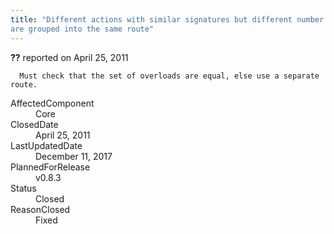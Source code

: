 ```yaml
---
title: "Different actions with similar signatures but different number of overloads
are grouped into the same route"
---
```

<div class="issue-report">
   <div class="issue-header"><b>??</b> reported on 
      <time datetime="2011-04-25T16:49:54.217-07:00">April 25, 2011</time>
   </div>
   <div class="issue-message" markdown="1">
      
      Must check that the set of overloads are equal, else use a separate route.
      
      
   </div>
   <div class="issue-footer">
      <dl>
         <dt>AffectedComponent</dt>
         <dd>Core</dd>
         <dt>ClosedDate</dt>
         <dd>
            <time datetime="2011-04-25T21:58:37.75-07:00">April 25, 2011</time>
         </dd>
         <dt>LastUpdatedDate</dt>
         <dd>
            <time datetime="2017-12-11T02:15:56.247-08:00">December 11, 2017</time>
         </dd>
         <dt>PlannedForRelease</dt>
         <dd>v0.8.3</dd>
         <dt>Status</dt>
         <dd>Closed</dd>
         <dt>ReasonClosed</dt>
         <dd>Fixed</dd>
      </dl>
   </div>
</div>